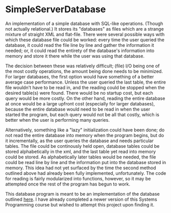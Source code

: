 SimpleServerDatabase
====================

An implementation of a simple database with SQL-like operations. (Though not actually relational.) It stores its "databases" as files which are a strange mixture of straight XML and flat-file. There were several possible ways with which these database file could be worked: every time the user queried the database, it could read the file line by line and gather the information it needed; or, it could read the entirety of the database's information into memory and store it there while the user was using that database.

The decision between these was relatively difficult; (file) I/O being one of the most costly operations, the amount being done needs to be minimized. For larger databases, the first option would have something of a better average case performance. Unless the user queried the last table, the entire file wouldn't have to be read in, and the reading could be stopped when the desired table(s) were found. There would be no startup cost, but each query would be more costly. On the other hand, reading the entire database at once would be a large upfront cost (especially for larger databases), because the entire database would need to be read in when the user started the program, but each query would not be all that costly, which is better when the user is performing many queries.

Alternatively, something like a "lazy" initialization could have been done; do not read the entire database into memory when the program begins, but do it incrementally, as the user queries the database and needs particular tables. The file could be continously held open, database tables could be stored alphabetically in the xml, and the last table yet read into memory could be stored. As alphabetically later tables would be needed, the file could be read line by line and the information put into the database stored in memory. This idea had not yet surfaced by the time the second method outlined above had already been fully implemented, unfortunately. The code for reading is fairly modularized into functions, however, so it may be attempted once the rest of the program has begun to work.

This database program is meant to be an implementation of the database outlined [here](https://www.cs.drexel.edu/~wmm24/cs283_wi12/assignments/mydb.html "Drexel University"). I have already completed a newer version of this Systems Programming course but wished to attempt this project upon finding it.
